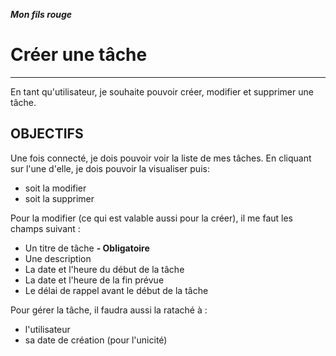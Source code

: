 **_Mon fils rouge_**
# Créer une tâche
---
En tant qu'utilisateur, je souhaite pouvoir créer, modifier et supprimer une tâche.

## OBJECTIFS

Une fois connecté, je dois pouvoir voir la liste de mes tâches.
En cliquant sur l'une d'elle, je dois pouvoir la visualiser puis:
- soit la modifier
- soit la supprimer

Pour la modifier (ce qui est valable aussi pour la créer), il me faut les champs suivant : 
 - Un titre de tâche **- Obligatoire**
 - Une description
 - La date et l'heure du début de la tâche
 - La date et l'heure de la fin prévue
 - Le délai de rappel avant le début de la tâche

Pour gérer la tâche, il faudra aussi la rataché à :
  - l'utilisateur
  - sa date de création (pour l'unicité)
